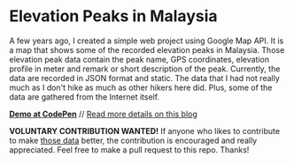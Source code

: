 # Elevation Peaks in Malaysia

A few years ago, I created a simple web project using Google Map API. It is a map that shows some of the recorded elevation peaks in Malaysia. Those elevation peak data contain the peak name, GPS coordinates, elevation profile in meter and remark or short description of the peak. Currently, the data are recorded in JSON format and static. The data that I had not really much as I don't hike as much as other hikers here did. Plus, some of the data are gathered from the Internet itself.

[**Demo at CodePen**](https://codepen.io/heiswayi/full/rjJjEz) // [Read more details on this blog](https://heiswayi.nrird.com/2018/elevation-peaks-in-malaysia)

**VOLUNTARY CONTRIBUTION WANTED!** If anyone who likes to contribute to make [those data](data.json) better, the contribution is encouraged and really appreciated. Feel free to make a pull request to this repo. Thanks!
